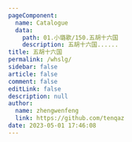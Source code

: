 ```yaml
---
pageComponent: 
  name: Catalogue
  data: 
    path: 01.小璐歌/150.五胡十六国
    description: 五胡十六国......
title: 五胡十六国
permalink: /whslg/
sidebar: false
article: false
comment: false
editLink: false
description: null
author: 
  name: zhengwenfeng
  link: https://github.com/tenqaz
date: 2023-05-01 17:46:08
---
```

